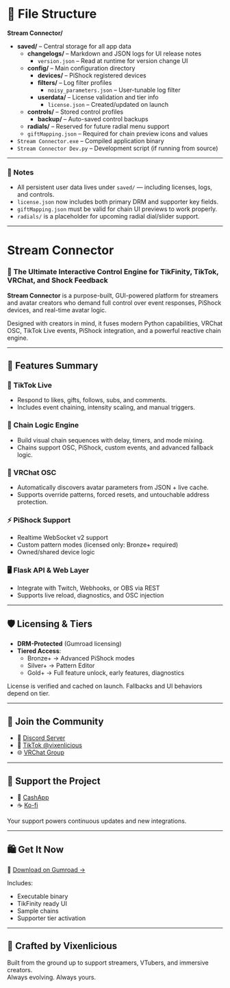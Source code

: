 # 📁 File Structure

**Stream Connector/**
- **saved/** – Central storage for all app data  
  - **changelogs/** – Markdown and JSON logs for UI release notes  
    - `version.json` – Read at runtime for version change UI  
  - **config/** – Main configuration directory  
    - **devices/** – PiShock registered devices  
    - **filters/** – Log filter profiles  
      - `noisy_parameters.json` – User-tunable log filter  
    - **userdata/** – License validation and tier info  
      - `license.json` – Created/updated on launch  
  - **controls/** – Stored control profiles  
    - **backup/** – Auto-saved control backups  
  - **radials/** – Reserved for future radial menu support  
  - `giftMapping.json` – Required for chain preview icons and values  
- `Stream Connector.exe` – Compiled application binary  
- `Stream Connector Dev.py` – Development script (if running from source)

---

### 📌 Notes

- All persistent user data lives under `saved/` — including licenses, logs, and controls.
- `license.json` now includes both primary DRM and supporter key fields.
- `giftMapping.json` must be valid for chain UI previews to work properly.
- `radials/` is a placeholder for upcoming radial dial/slider support.

---

# Stream Connector

### 🔗 The Ultimate Interactive Control Engine for TikFinity, TikTok, VRChat, and Shock Feedback

**Stream Connector** is a purpose-built, GUI-powered platform for streamers and avatar creators who demand full control over event responses, PiShock devices, and real-time avatar logic.

Designed with creators in mind, it fuses modern Python capabilities, VRChat OSC, TikTok Live events, PiShock integration, and a powerful reactive chain engine.

---

## 🌟 Features Summary

### 🎁 TikTok Live
- Respond to likes, gifts, follows, subs, and comments.
- Includes event chaining, intensity scaling, and manual triggers.

### 🧩 Chain Logic Engine
- Build visual chain sequences with delay, timers, and mode mixing.
- Chains support OSC, PiShock, custom events, and advanced fallback logic.

### 🧠 VRChat OSC
- Automatically discovers avatar parameters from JSON + live cache.
- Supports override patterns, forced resets, and untouchable address protection.

### ⚡ PiShock Support
- Realtime WebSocket v2 support
- Custom pattern modes (licensed only: Bronze+ required)
- Owned/shared device logic

### 🖥️ Flask API & Web Layer
- Integrate with Twitch, Webhooks, or OBS via REST
- Supports live reload, diagnostics, and OSC injection

---

## 🛡️ Licensing & Tiers

- **DRM-Protected** (Gumroad licensing)
- **Tiered Access**:
  - Bronze+ → Advanced PiShock modes
  - Silver+ → Pattern Editor
  - Gold+ → Full feature unlock, early features, diagnostics

License is verified and cached on launch. Fallbacks and UI behaviors depend on tier.

---

## 🤝 Join the Community

- 💬 [Discord Server](https://discord.com/invite/6YCQG8N7fv)
- 🎥 [TikTok @vixenlicious](https://www.tiktok.com/@vixenlicious)
- 🌐 [VRChat Group](https://vrc.group/THEVIX.5990)

---

## 💖 Support the Project

- 💸 [CashApp](https://cash.app/$Vixenlicious)
- ☕ [Ko-fi](https://ko-fi.com/vixenlicious)

Your support powers continuous updates and new integrations.

---

## 🛍️ Get It Now

🔗 [Download on Gumroad →](https://vixenlicious.gumroad.com/)

Includes:
- Executable binary
- TikFinity ready UI
- Sample chains
- Supporter tier activation

---

## 🧠 Crafted by Vixenlicious

Built from the ground up to support streamers, VTubers, and immersive creators.  
Always evolving. Always yours.
